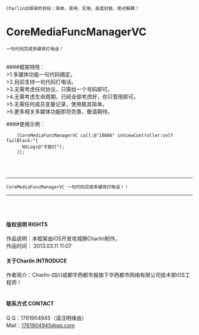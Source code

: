 
    Charlin出框架的目标：简单、易用、实用、高度封装、绝对解耦！

# CoreMediaFuncManagerVC
    一句代码完成多媒体打电话！
<br />
####框架特性：<br />
>1.多媒体功能一句代码搞定。<br />
>2.目前支持一句代码打电话。<br />
>3.无需考虑任何协议，只需给一个号码即可。<br />
>4.无需考虑生命周期，已经全部考虑好，你只管用即可。<br />
>5.无需任何成员变量记录，使用极其简单。<br />
>6.更多相关多媒体功能即将完善，敬请期待。<br />

####使用示例：<br />

        [CoreMediaFuncManagerVC call:@"10086" inViewController:self failBlock:^{
          NSLog(@"不能打");
        }];

<br /><br />


-----
    CoreMediaFuncManagerVC 一句代码完成多媒体打电话！！
-----

<br /><br />

#### 版权说明 RIGHTS <br />
作品说明：本框架由iOS开发攻城狮Charlin制作。<br />
作品时间： 2013.03.11 11:07<br />


#### 关于Chariln INTRODUCE <br />
作者简介：Charlin-四川成都华西都市报旗下华西都市网络有限公司技术部iOS工程师！<br /><br />


#### 联系方式 CONTACT <br />
Q    Q：1761904945（请注明缘由）<br />
Mail：1761904945@qq.com<br />
